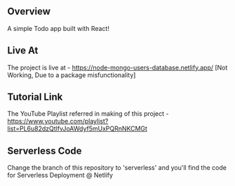 ## Overview

A simple Todo app built with React!

## Live At

The project is live at - https://node-mongo-users-database.netlify.app/ [Not Working, Due to a package misfunctionality]

## Tutorial Link

The YouTube Playlist referred in making of this project - https://www.youtube.com/playlist?list=PL6u82dzQtlfvJoAWdyf5mUxPQRnNKCMGt

## Serverless Code

Change the branch of this repository to 'serverless' and you'll find the code for Serverless Deployment @ Netlify
